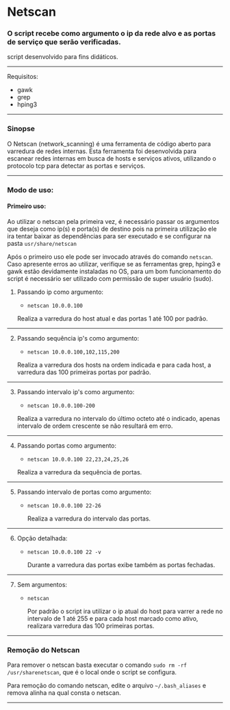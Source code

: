 # Netscan

### O script recebe como argumento o ip da rede alvo e as portas de serviço que serão verificadas. 
script desenvolvido para fins didáticos. 

---

Requisitos:

 * gawk 
 * grep
 * hping3
---
### Sinopse


O Netscan (network_scanning) é uma ferramenta de código aberto para varredura de redes internas. Esta ferramenta foi desenvolvida para escanear redes internas em busca de hosts e serviços ativos, utilizando o protocolo tcp para detectar as portas e serviços.

---
### Modo de uso:

#### Primeiro uso:

Ao utilizar o netscan pela primeira vez, é necessário passar os argumentos que deseja como ip(s) e porta(s) de destino pois na primeira utilização ele ira tentar baixar as dependências para ser executado e se configurar na pasta `usr/share/netscan`
    
Após o primeiro uso ele pode ser invocado através do comando `netscan`. 
Caso apresente erros ao utilizar, verifique se as ferramentas grep, hping3 e gawk
estão devidamente instaladas no OS, para um bom funcionamento do script é   necessário ser utilizado com permissão de super usuário (sudo).


1) Passando ip como argumento:

   * `netscan 10.0.0.100`

    Realiza a varredura  do host atual e das portas 1 até 100 por padrão.

---

2) Passando sequência ip's como argumento:

   * `netscan 10.0.0.100,102,115,200`

    Realiza a varredura  dos hosts na ordem indicada e para cada host, a varredura  das 100 primeiras portas por padrão.

---

3) Passando intervalo ip's como argumento:

   * `netscan 10.0.0.100-200`

   Realiza a varredura  no intervalo do último octeto até o indicado, apenas intervalo de ordem crescente se não resultará em erro.

---

4) Passando portas como argumento:

   * `netscan 10.0.0.100 22,23,24,25,26`

    Realiza a varredura  da sequência de portas.

---
5) Passando intervalo de portas como argumento:

    * `netscan 10.0.0.100 22-26`

        Realiza a varredura  do intervalo das portas.

---
6) Opção detalhada:

    * `netscan 10.0.0.100 22 -v`

        Durante a varredura das portas exibe também as portas fechadas.

---
7) Sem argumentos:

    * `netscan`

        Por padrão o script ira utilizar o ip atual do host para varrer a rede no intervalo de 1 até 255 e para cada host marcado como ativo, realizara varredura das 100 primeiras portas.
---

### Remoção do Netscan

Para remover o netscan basta executar o comando `sudo rm -rf /usr/sharenetscan`, que é o local onde o script se configura.

Para remoção do comando netscan, edite o arquivo `~/.bash_aliases` e remova alinha na qual consta o netscan.

---